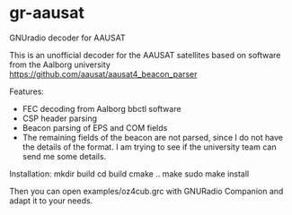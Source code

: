 # gr-aausat
GNUradio decoder for AAUSAT

This is an unofficial decoder for the AAUSAT satellites based on software
from the Aalborg university https://github.com/aausat/aausat4_beacon_parser

Features:
- FEC decoding from Aalborg bbctl software
- CSP header parsing
- Beacon parsing of EPS and COM fields
- The remaining fields of the beacon are not parsed, since I do not have the details of the format.
  I am trying to see if the university team can send me some details.

Installation:
 mkdir build
 cd build
 cmake ..
 make
 sudo make install
 
 Then you can open examples/oz4cub.grc with GNURadio Companion and adapt it to your needs.
